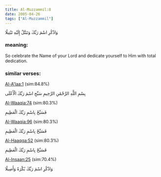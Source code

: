 ```yaml
---
title: Al-Muzzammil:8
date: 2005-04-26
tags: ["Al-Muzzammil"]
---
```

وَاذْكُرِ اسْمَ رَبِّكَ وَتَبَتَّلْ إِلَيْهِ تَبْتِيلًا
### meaning: 
So celebrate the Name of your Lord and dedicate yourself to Him with total dedication.
### similar verses: 

[Al-A'laa:1](/87/1) (sim:84.8%)

بِسْمِ اللَّهِ الرَّحْمَٰنِ الرَّحِيمِ سَبِّحِ اسْمَ رَبِّكَ الْأَعْلَى

[Al-Waaqia:74](/56/74) (sim:80.3%)

فَسَبِّحْ بِاسْمِ رَبِّكَ الْعَظِيمِ

[Al-Waaqia:96](/56/96) (sim:80.3%)

فَسَبِّحْ بِاسْمِ رَبِّكَ الْعَظِيمِ

[Al-Haaqqa:52](/69/52) (sim:80.3%)

فَسَبِّحْ بِاسْمِ رَبِّكَ الْعَظِيمِ

[Al-Insaan:25](/76/25) (sim:70.4%)

وَاذْكُرِ اسْمَ رَبِّكَ بُكْرَةً وَأَصِيلًا
